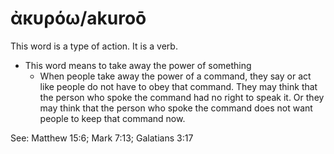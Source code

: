 # ἀκυρόω/akuroō
This word is a type of action. It is a verb.
* This word means to take away the power of something
    * When people take away the power of a command, they say or act like people do not have to obey that command. They may think that the person who spoke the command had no right to speak it. Or they may think that the person who spoke the command does not want people to keep that command now. 

See: Matthew 15:6; Mark 7:13; Galatians 3:17
